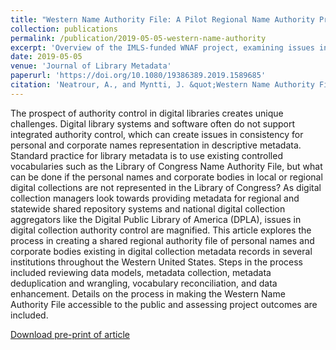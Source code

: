 ```yaml
---
title: "Western Name Authority File: A Pilot Regional Name Authority Project."
collection: publications
permalink: /publication/2019-05-05-western-name-authority
excerpt: 'Overview of the IMLS-funded WNAF project, examining issues in regional authority control for digital libraries.'
date: 2019-05-05
venue: 'Journal of Library Metadata'
paperurl: 'https://doi.org/10.1080/19386389.2019.1589685'
citation: 'Neatrour, A., and Myntti, J. &quot;Western Name Authority File: A Pilot Regional Name Authority Project.&quot; <i>Journal of Library Metadata</i>. Vol. 19 Issue: 1-2, pp.19-38, https://doi.org/10.1080/19386389.2019.1589685'
---
```

The prospect of authority control in digital libraries creates unique challenges. Digital library systems and software often do not support integrated authority control, which can create issues in consistency for personal and corporate names representation in descriptive metadata. Standard practice for library metadata is to use existing controlled vocabularies such as the Library of Congress Name Authority File, but what can be done if the personal names and corporate bodies in local or regional digital collections are not represented in the Library of Congress? As digital collection managers look towards providing metadata for regional and statewide shared repository systems and national digital collection aggregators like the Digital Public Library of America (DPLA), issues in digital collection authority control are magnified. This article explores the process in creating a shared regional authority file of personal names and corporate bodies existing in digital collection metadata records in several institutions throughout the Western United States. Steps in the process included reviewing data models, metadata collection, metadata deduplication and wrangling, vocabulary reconciliation, and data enhancement. Details on the process in making the Western Name Authority File accessible to the public and assessing project outcomes are included.

[Download pre-print of article](https://collections.lib.utah.edu/details?id=1427737)
